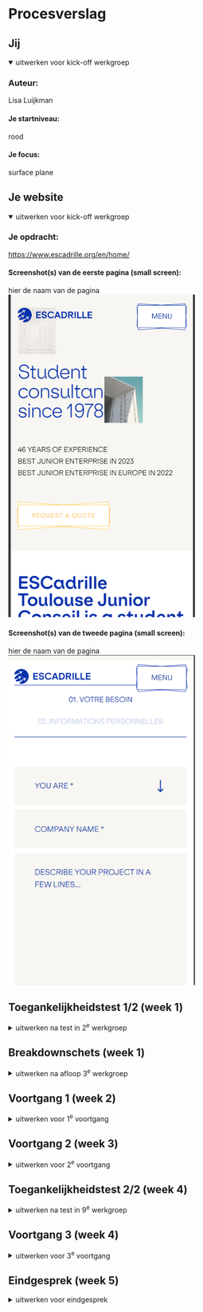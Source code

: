 # Procesverslag

## Jij
<details open>
  <summary>uitwerken voor kick-off werkgroep</summary>

  ### Auteur:
  Lisa Luijkman

  #### Je startniveau:
  rood

  #### Je focus:
  surface plane
</details>


## Je website
<details open>
  <summary>uitwerken voor kick-off werkgroep</summary>

  ### Je opdracht:
   https://www.escadrille.org/en/home/  

  #### Screenshot(s) van de eerste pagina (small screen): 
  hier de naam van de pagina  
  <img src="readme-images/eerste-pagina.png" width="375px" alt="dit is een bedrijf van studenten die bedrijven adviezen geven en onderzoeken uitvoeren">

  #### Screenshot(s) van de tweede pagina (small screen):
  hier de naam van de pagina  
  <img src="readme-images/tweede-pagina.png" width="375px" alt="hier kan je een quote aanvragen">
 
</details>



## Toegankelijkheidstest 1/2 (week 1)

<details>
  <summary>uitwerken na test in 2<sup>e</sup> werkgroep</summary>

  ### Bevindingen
  Lijst met je bevindingen die in de test naar voren kwamen:

  Ik merkte dat ik het lastig vind de screenreader te gebruiken maar dat dit nog meer werd versterkt door mijn gekozen website. De website crasht soms waardoor ik dan niet verder kan en alleen een wit scherm zie. De linkjes zijn soms goed gelabeld maar als er een foto wordt gebruikt als link, bijvoorbeeld bij de socialmedia icoontjes hoor je alleen: "link". Ook hebben ze een lijst met bedrijven waarmee ze samenwerken waar je ook alleen maar een logo ziet zonder tekst. In de screenreader hoor je dan ook: "link logo" dit is dus totaal niet toegankelijk omdat je niet alleen niet weet waar je heen gaat maar ook nog op een hele andere website terecht komt. 
  Bij het doorlopen van de headings loop ik de hele tijd vast en kom ik er niet doorheen. De headings die ik kan horen zijn op zich prima maar niet altijd even logisch. 

  <img src="readme-images/wcag-1.jpg" width="375px" alt="ingevulde wcag test">
  <img src="readme-images/wcag-2.jpg" width="375px" alt="ingevulde wcag test">
  <img src="readme-images/wcag-3.jpg" width="375px" alt="ingevulde wcag test">
  <img src="readme-images/wcag-4.jpg" width="375px" alt="ingevulde wcag test">
  <img src="readme-images/wcag-5.jpg" width="375px" alt="ingevulde wcag test">

Uit de wcag checklist kwamen de volgende punten:
- de links hebben nog geen goed (aria)label
- menu wilt niet open als je erdoorheen tabt
- headings zijn niet overal logisch
- alt tekst moet heel veel beter want die ontbreekt
- prefers-reduced-motion werkt helemaal niet
- contrast is bijna overal goed
</details>


## Breakdownschets (week 1)
<details>
  <summary>uitwerken na afloop 3<sup>e</sup> werkgroep</summary>

  ### de hele pagina: 
  <img src="readme-images/breakdownschets-1.png" width="375px" alt="breakdown van de hele pagina">
  <img src="readme-images/breakdownschets-2.png" width="375px" alt="breakdown van de hele pagina">


  ### dynamisch deel (bijv menu): 
  <img src="readme-images/menu.jpg" width="375px" alt="breakdown van het menu">
  <img src="readme-images/breakdownschets-secties.jpg" width="375px" alt="breakdown van html onderdelen">
</details>


## Voortgang 1 (week 2)
<details>
  <summary>uitwerken voor 1<sup>e</sup> voortgang</summary>

  ### Agenda voor meeting
  samen met je groepje opstellen

  | student koen      
   - html
   - navigatie
   - structuur css

  student Lisa
  -  html doornemen
  - nog even kijken naar menu
  - header welke soort foto voor het logo?

  ### Verslag van meeting
  hier na afloop snel de uitkomsten van de meeting vastleggen

  - punt 1: navigatie bar werkt niet met sticky en fixed --> de ul uit de header halen
  - punt 2: foto van logo --> mag met img maar dan lege alt of met before (doe het wel consistent)
  - punt 3: hoe maak ik de bewegende tekst? --> bewegende tekst met marquee, maar dan met display block enzo en reduces motion
 
  <img src="readme-images/aantekeningen-hoorcollege.jpg" width="375px" alt="aantekeningen hoorcollege toegankelijkheid">
</details>


## Voortgang 2 (week 3)
<details>
  <summary>uitwerken voor 2<sup>e</sup> voortgang</summary>


  ### Agenda voor meeting
  samen met je groepje opstellen

  student koen      
   -html doornemen
   - responsive maken articles
   - carrousel 

  student Lisa
  -  html doornemen
  - nog even kijken naar menu
  - header welke soort foto voor het logo?
  - carrousel image


  ### Verslag van meeting
  hier na afloop snel de uitkomsten van de meeting vastleggen

  - punt 1: marquee margin -> negatief
  - punt 2: background image svg -> aparte file aanmaken
  - nog een punt : discover in de article -> link maken en dan met java alles klikbaar maken
  - html controleren -> alle sections moeten een h2 hebben, de ul van de nav mag tussen de header en main in, veel van mijn articles zijn geen articles (alleen dingen die los kunnen staan zijn articles)

</details>





## Toegankelijkheidstest 2/2 (week 4)

<details>
  <summary>uitwerken na test in 9<sup>e</sup> werkgroep</summary>

  ### Bevindingen
  Lijst met je bevindingen die in de test naar voren kwamen (geef ook aan wat er verbeterd is):

  Het is al een stuk beter dan de orginele site, vooral in html -> kopjes, links, arialabels

  Ik kreeg van Teun een paar tips die ik zo veel mogelik heb verbeterd:
  - ipv pagina naam escadrille homepage -> home escadrille, dan staat de belagntijkste informatie vooraan
  - misschien nog de focus styling aanpassen
  - het menu glitcht op telefoon als je de orientatie aanpast


  <img src="readme-images/2wcag-1.jpg" width="375px" alt="ingevulde wcag test">
  <img src="readme-images/2wcag-2.jpg" width="375px" alt="ingevulde wcag test">
  <img src="readme-images/2wcag-3.jpg" width="375px" alt="ingevulde wcag test">
  <img src="readme-images/2wcag-4.jpg" width="375px" alt="ingevulde wcag test">
  <img src="readme-images/2wcag-5.jpg" width="375px" alt="ingevulde wcag test">

</details>

## Voortgang 3 (week 4)

<details>
  <summary>uitwerken voor 3<sup>e</sup> voortgang</summary>

  ### Agenda voor meeting
  samen met je groepje opstellen

  student koen      
   - javascript menu kapot
  
  student Sol
  - font downloaden

  student Lisa
  -  order nieuwsartikelen
  - hoe de tweede carrousel maken?


  ### Verslag van meeting
  hier na afloop snel de uitkomsten van de meeting vastleggen

  - punt 1 -> fancy carrousel, codepen
  - punt 2 -> order, snappen student assistenten ook niet
  - punt 3 -> html checken, geen styling in svg, geen lege alt (of toch wel?) 
  - ...
</details>


## Eindgesprek (week 5)
<details>
  <summary>uitwerken voor eindgesprek</summary>

  ### Je uitkomst - karakteristiek screenshots:
  <img src="readme-images/krakterestiek1.png" width="375px" alt="header met bewegende images">
  <img src="readme-images/karakterestiek2.png" width="375px" alt="unieke carrousel">

  ### Dit ging goed/Heb ik geleerd: 
  Korte omschrijving met plaatjes

  Wat hierboven bij karakteristiek staat ging al erg goed en benk ik erg trots op, mar ook het menu, het was even uitvogelen maar uiteindelijk ben ik trots op het resultaat. 
  <img src="readme-images/goed-menu.png" width="375px" alt="top">

  ### Dit was lastig/Is niet gelukt:
  Korte omschrijving met plaatjes

  Hoewel het me is gelukt de carrousel deels te maken is het me niet gelukt een terugknop werkend te krijgen. DIt omdat ik met verschillende states werk en het te veel tijd kost dit uit te vogelen.
   <img src="readme-images/karakterestiek2.png" width="375px" alt="bummer">


## Bronnenlijst
<details open>
  <summary>continu bijhouden terwijl je werkt</summary>

  Nb. Wees specifiek ('css-tricks' als bron is bijv. niet specifiek genoeg). 
  Nb. ChatGpT en andere AI horen er ook bij.
  Nb. Vermeld de bronnen ook in je code.

  1. bron 1, animatie scrollen : https://codepen.io/Nienke-the-styleful/pen/zYgYomN 
  2. bron 2, carrousel 1 : https://codepen.io/teun-dames/pen/MWNWJro 
  3. bron 3, menu : https://codepen.io/lisa_luijk/pen/OJeGJxE
  4. bron 4, animatie op scroll : https://tympanus.net/codrops/2024/01/17/a-practical-introduction-to-scroll-driven-animations-with-css-scroll-and-view/
</details>